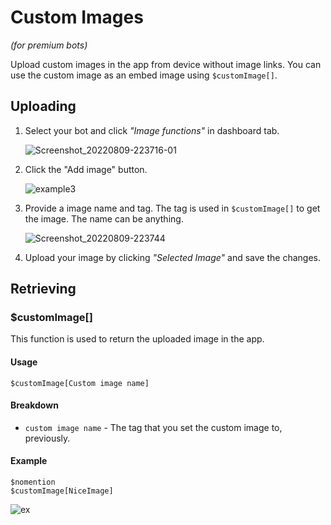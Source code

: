 # Custom Images
*(for premium bots)*

Upload custom images in the app from device without image links. You can use the custom image as an embed image using `$customImage[]`.

## Uploading 

1. Select your bot and click *"Image functions"* in dashboard tab.

    ![Screenshot_20220809-223716-01](https://user-images.githubusercontent.com/95774950/183711325-a47e97e9-133c-4456-b598-a70eb18795bf.jpeg)

2. Click the "Add image" button.

     ![example3](https://user-images.githubusercontent.com/69215413/126851897-314262e5-8f9c-459f-865a-88de836e703b.png)

3. Provide a image name and tag. The tag is used in `$customImage[]` to get the image. The name can be anything.

     ![Screenshot_20220809-223744](https://user-images.githubusercontent.com/95774950/183711379-3fb0ae4b-1f65-426d-bcdc-ab7204b9e792.jpg)

4. Upload your image by clicking *"Selected Image"* and save the changes.

## Retrieving
### $customImage[]
This function is used to return the uploaded image in the app.

#### Usage
```
$customImage[Custom image name]
```

#### Breakdown
- `custom image name` - The tag that you set the custom image to, previously.

#### Example
```
$nomention
$customImage[NiceImage]
```

![ex](https://user-images.githubusercontent.com/69215413/126852524-dfcb237a-8283-43fd-9e17-8dd97bd9ed85.png)
